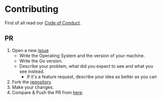 # Contributing

First of all read our [Code of Conduct](CODE_OF_CONDUCT.md).

## PR

1. Open a new [issue](https://sample_rest_api/issues/new)
    * Write the Operating System and the version of your machine.
    * Write the Go version.
    * Describe your problem, what did you expect to see and what you see instead.
        * If it's a feature request, describe your idea as better as you can
2. Fork the [repository](https://sample_rest_api).
3. Make your changes.
4. Compare & Push the PR from [here](https://sample_rest_api/compare).
